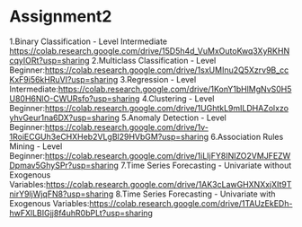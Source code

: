 # Assignment2

1.Binary Classification - Level Intermediate https://colab.research.google.com/drive/15D5h4d_VuMxOutoKwq3XyRKHNcqyIORt?usp=sharing
2.Multiclass Classification - Level Beginner:https://colab.research.google.com/drive/1sxUMInu2Q5Xzrv9B_ccKxF9i56kHRuVI?usp=sharing
3.Regression - Level Intermediate:https://colab.research.google.com/drive/1KonY1bHlMgNvS0H5U80H6NlO-CWURsfo?usp=sharing
4.Clustering - Level Beginner:https://colab.research.google.com/drive/1UGhtkL9mILDHAZolxzoyhvGeur1na6DX?usp=sharing
5.Anomaly Detection - Level Beginner:https://colab.research.google.com/drive/1v-1RoiECGUh3eCHXHeb2VLgBl29HVbGM?usp=sharing
6.Association Rules Mining - Level Beginner:https://colab.research.google.com/drive/1iLIjFY8INIZO2VMJFEZWDpmav5GhySPr?usp=sharing
7.Time Series Forecasting - Univariate without Exogenous Variables:https://colab.research.google.com/drive/1AK3cLawGHXNXxjXIt9TnirY9ljWjqFN8?usp=sharing
8.Time Series Forecasting - Univariate with Exogenous Variables:https://colab.research.google.com/drive/1TAUzEkEDh-hwFXlLBIGjj8f4uhR0bPLt?usp=sharing
